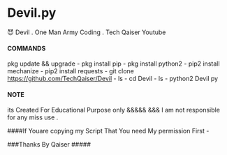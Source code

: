 # Devil.py
😈 Devil .
One Man Army Coding .
Tech Qaiser Youtube

#### COMMANDS #####
pkg update && upgrade - pkg install pip - pkg install python2 - pip2 install mechanize - pip2 install requests - git clone https://github.com/TechQaiser/Devil - ls - cd Devil - ls - python2 Devil py 

#### NOTE ###
its Created For Educational Purpose only &&&&&
&&& I am not responsible for any miss use .

####If Youare copying my Script That You need My permission First -

###Thanks By Qaiser #####
